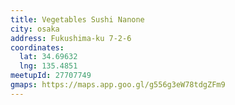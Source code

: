 ```yaml
---
title: Vegetables Sushi Nanone
city: osaka
address: Fukushima-ku 7-2-6
coordinates:
  lat: 34.69632
  lng: 135.4851
meetupId: 27707749
gmaps: https://maps.app.goo.gl/g556g3eW78tdgZFm9
---
```


